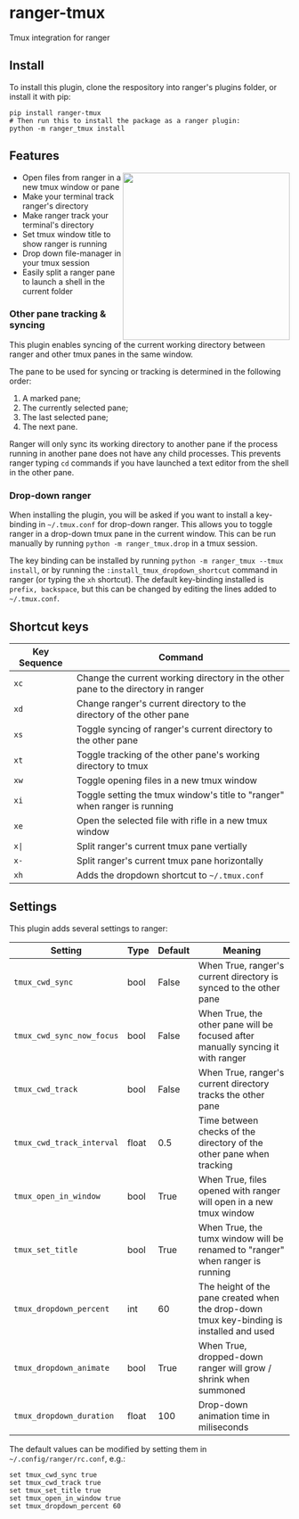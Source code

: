 # ranger-tmux

Tmux integration for ranger

## Install

To install this plugin, clone the respository into ranger's plugins folder, or install it with pip:

```
pip install ranger-tmux
# Then run this to install the package as a ranger plugin:
python -m ranger_tmux install
```

## Features

<img src="https://i.postimg.cc/SRz46CNH/output.gif" align="right" width=300>

- Open files from ranger in a new tmux window or pane
- Make your terminal track ranger's directory
- Make ranger track your terminal's directory
- Set tmux window title to show ranger is running
- Drop down file-manager in your tmux session
- Easily split a ranger pane to launch a shell in the current folder

### Other pane tracking & syncing

This plugin enables syncing of the current working directory between ranger and other tmux panes in the same window.

The pane to be used for syncing or tracking is determined in the following order:

1. A marked pane;
2. The currently selected pane;
3. The last selected pane;
4. The next pane.

Ranger will only sync its working directory to another pane if the process running in another pane does not have any child processes. This prevents ranger typing `cd` commands if you have launched a text editor from the shell in the other pane.

### Drop-down ranger

When installing the plugin, you will be asked if you want to install a key-binding in `~/.tmux.conf` for drop-down ranger. This allows you to toggle ranger in a drop-down tmux pane in the current window. This can be run manually by running `python -m ranger_tmux.drop` in a tmux session.

The key binding can be installed by running `python -m ranger_tmux --tmux install`, or by running the `:install_tmux_dropdown_shortcut` command in ranger (or typing the `xh` shortcut). The default key-binding installed is `prefix, backspace`, but this can be changed by editing the lines added to `~/.tmux.conf`.

## Shortcut keys

| Key Sequence | Command                                                                           |
| ------------ | --------------------------------------------------------------------------------- |
| `xc`         | Change the current working directory in the other pane to the directory in ranger |
| `xd`         | Change ranger's current directory to the directory of the other pane              |
| `xs`         | Toggle syncing of ranger's current directory to the other pane                    |
| `xt`         | Toggle tracking of the other pane's working directory to tmux                     |
| `xw`         | Toggle opening files in a new tmux window                                         |
| `xi`         | Toggle setting the tmux window's title to "ranger" when ranger is running         |
| `xe`         | Open the selected file with rifle in a new tmux window                            |
| `x\|`        | Split ranger's current tmux pane vertially                                        |
| `x-`         | Split ranger's current tmux pane horizontally                                     |
| `xh`         | Adds the dropdown shortcut to `~/.tmux.conf`                                      |

## Settings

This plugin adds several settings to ranger:

| Setting                   | Type  | Default | Meaning                                                                                  |
| ------------------------- | ----- | ------- | ---------------------------------------------------------------------------------------- |
| `tmux_cwd_sync`           | bool  | False   | When True, ranger's current directory is synced to the other pane                        |
| `tmux_cwd_sync_now_focus` | bool  | False   | When True, the other pane will be focused after manually syncing it with ranger          |
| `tmux_cwd_track`          | bool  | False   | When True, ranger's current directory tracks the other pane                              |
| `tmux_cwd_track_interval` | float | 0.5     | Time between checks of the directory of the other pane when tracking                     |
| `tmux_open_in_window`     | bool  | True    | When True, files opened with ranger will open in a new tmux window                       |
| `tmux_set_title`          | bool  | True    | When True, the tumx window will be renamed to "ranger" when ranger is running            |
| `tmux_dropdown_percent`   | int   | 60      | The height of the pane created when the drop-down tmux key-binding is installed and used |
| `tmux_dropdown_animate`   | bool  | True    | When True, dropped-down ranger will grow / shrink when summoned                          |
| `tmux_dropdown_duration`  | float | 100     | Drop-down animation time in miliseconds                                                  |

The default values can be modified by setting them in `~/.config/ranger/rc.conf`, e.g.:

```
set tmux_cwd_sync true
set tmux_cwd_track true
set tmux_set_title true
set tmux_open_in_window true
set tmux_dropdown_percent 60
```
